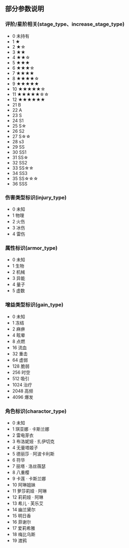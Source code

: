 ## 部分参数说明

### 评阶/星阶相关(stage_type、increase_stage_type)

- 0 未持有
- 1 ★
- 2 ★☆
- 3 ★★
- 4 ★★☆
- 5 ★★★
- 6 ★★★☆
- 7 ★★★★
- 8 ★★★★☆
- 9 ★★★★★
- 10 ★★★★★☆
- 11 ★★★★★☆☆
- 12 ★★★★★★
- 21 B
- 22 A
- 23 S
- 24 S1
- 25 S☆
- 26 S2
- 27 S☆☆
- 28 s3
- 29 SS
- 30 SS1
- 31 SS☆
- 32 SS2
- 33 SS☆☆
- 34 SS3
- 35 SS☆☆☆
- 36 SSS

### 伤害类型标识(injury_type)

- 0 未知
- 1 物理
- 2 火伤
- 3 冰伤
- 4 雷伤

### 属性标识(armor_type)

- 0 未知
- 1 生物
- 2 机械
- 3 异能
- 4 量子
- 5 虚数

### 增益类型标识(gain_type)

- 0 未知
- 1 冻结
- 2 麻痹
- 4 眩晕
- 8 点燃
- 16 流血
- 32 重击
- 64 虚弱
- 128 脆弱
- 256 时空
- 512 吸引
- 1024 治疗
- 2048 高频
- 4096 爆发

### 角色标识(charactor_type)

- 0 未知
- 1 琪亚娜 · 卡斯兰娜
- 2 雷电芽衣
- 3 布洛妮娅 · 扎伊切克
- 4 无量塔姬子
- 5 德丽莎 · 阿波卡利斯
- 6 符华
- 7 丽塔 · 洛丝薇瑟
- 8 八重樱
- 9 卡莲 · 卡斯兰娜
- 10 阿琳姐妹
- 11 萝莎莉娅 · 阿琳
- 12 莉莉娅 · 阿琳
- 13 希儿 · 芙乐艾
- 14 幽兰黛尔
- 15 明日香
- 16 菲谢尔
- 17 爱莉希雅
- 18 梅比乌斯
- 19 渡鸦